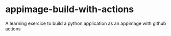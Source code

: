 # appimage-build-with-actions
A learning exercice to build a python application as an appimage with github actions
